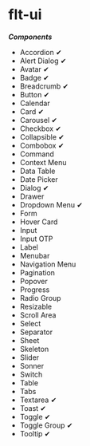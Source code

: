 # flt-ui

**_Components_**

- Accordion ✔
- Alert Dialog ✔
- Avatar ✔
- Badge ✔
- Breadcrumb ✔
- Button ✔
- Calendar
- Card ✔
- Carousel ✔
- Checkbox ✔
- Collapsible ✔
- Combobox ✔
- Command
- Context Menu
- Data Table
- Date Picker
- Dialog ✔
- Drawer
- Dropdown Menu ✔
- Form
- Hover Card
- Input
- Input OTP
- Label
- Menubar
- Navigation Menu
- Pagination
- Popover
- Progress
- Radio Group
- Resizable
- Scroll Area
- Select
- Separator
- Sheet
- Skeleton
- Slider
- Sonner
- Switch
- Table
- Tabs
- Textarea ✔
- Toast ✔
- Toggle ✔
- Toggle Group ✔
- Tooltip ✔
